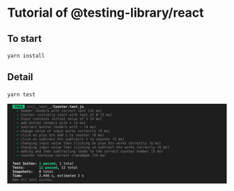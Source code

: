 # Tutorial of @testing-library/react

## To start

`yarn install`

## Detail

`yarn test`

<img src="/screen-shot2021-08-22%2017.59.53.png">
